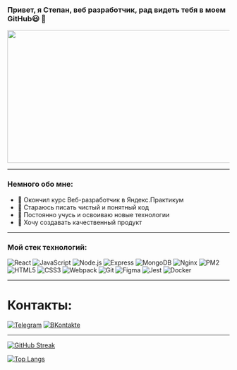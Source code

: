 ### Привет, я Степан, веб разработчик, рад видеть тебя в моем GitHub😃 👋
<div align="center">
  <img src="https://media.giphy.com/media/dWesBcTLavkZuG35MI/giphy.gif" width="600" height="300"/>
</div>

---

### Немного обо мне:
- 🔭 Окончил курс Веб-разработчик в Яндекс.Практикум
- 🌱 Стараюсь писать чистый и понятный код
- 👯 Постоянно учусь и освоиваю новые технологии
- 🤔 Хочу создавать качественный продукт

---
### Мой стек технологий:
![React](https://img.shields.io/badge/-React-090909?style=for-the-badge&logo=React)
![JavaScript](https://img.shields.io/badge/-JavaScript-090909?style=for-the-badge&logo=JavaScript)
![Node.js](https://img.shields.io/badge/-Node.js-090909?style=for-the-badge&logo=Node.js)
![Express](https://img.shields.io/badge/-Express-090909?style=for-the-badge&logo=Express)
![MongoDB](https://img.shields.io/badge/-MongoDB-090909?style=for-the-badge&logo=MongoDB)
![Nginx](https://img.shields.io/badge/-Nginx-090909?style=for-the-badge&logo=Nginx)
![PM2](https://img.shields.io/badge/-PM2-090909?style=for-the-badge&logo=PM2)
![HTML5](https://img.shields.io/badge/-HTML5-090909?style=for-the-badge&logo=HTML5)
![CSS3](https://img.shields.io/badge/-CSS3-090909?style=for-the-badge&logo=CSS3)
![Webpack](https://img.shields.io/badge/-Webpack-090909?style=for-the-badge&logo=Webpack)
![Git](https://img.shields.io/badge/-Git-090909?style=for-the-badge&logo=Git)
![Figma](https://img.shields.io/badge/-Figma-090909?style=for-the-badge&logo=Figma)
![Jest](https://img.shields.io/badge/-Jest-090909?style=for-the-badge&logo=Jest)
![Docker](https://img.shields.io/badge/-Jest-090909?style=for-the-badge&logo=Docker)




---

# Контакты:
[![Telegram](https://img.shields.io/badge/-Telegram-090909?style=for-the-badge&logo=Telegram)](https://t.me/StepanMaksimov33)
[![ВKontakte](https://img.shields.io/badge/-Вконтакте-090909?style=for-the-badge&logo=VK)](https://vk.com/daddyneydy)

---
[![GitHub Streak](https://streak-stats.demolab.com/?user=neydyxd&theme=dark)](https://git.io/streak-stats)

[![Top Langs](https://github-readme-stats.vercel.app/api/top-langs/?username=neydyxd&layout=compact)](https://github.com/anuraghazra/github-readme-stats)

